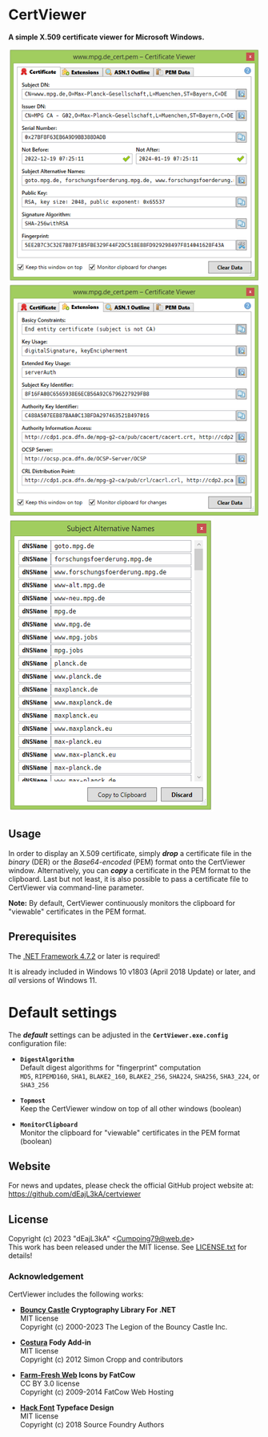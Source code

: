 # CertViewer

**A simple X.509 certificate viewer for Microsoft Windows.**

![](etc/images/certviewer_1.png)
![](etc/images/certviewer_2.png)
![](etc/images/certviewer_3.png)

## Usage

In order to display an X.509 certificate, simply ***drop*** a certificate file in the *binary* (DER) or the *Base64-encoded* (PEM) format onto the CertViewer window. Alternatively, you can ***copy*** a certificate in the PEM format to the clipboard. Last but not least, it is also possible to pass a certificate file to CertViewer via command-line parameter.

**Note:** By default, CertViewer continuously monitors the clipboard for "viewable" certificates in the PEM format.

## Prerequisites

The [.NET Framework 4.7.2](https://dotnet.microsoft.com/en-us/download/dotnet-framework/net472) or later is required!

It is already included in Windows 10 v1803 (April 2018 Update) or later, and *all* versions of Windows 11.

# Default settings

The ***default*** settings can be adjusted in the **`CertViewer.exe.config`** configuration file:

* **`DigestAlgorithm`**  
  Default digest algorithms for "fingerprint" computation  
  `MD5`, `RIPEMD160`, `SHA1`, `BLAKE2_160`, `BLAKE2_256`, `SHA224`, `SHA256`, `SHA3_224`, or `SHA3_256`

* **`Topmost`**  
  Keep the CertViewer window on top of all other windows (boolean)

* **`MonitorClipboard`**  
  Monitor the clipboard for "viewable" certificates in the PEM format (boolean)

## Website

For news and updates, please check the official GitHub project website at:  
<https://github.com/dEajL3kA/certviewer>

## License

Copyright (c) 2023 "dEajL3kA" &lt;Cumpoing79@web.de&gt;  
This work has been released under the MIT license. See [LICENSE.txt](LICENSE.txt) for details!

### Acknowledgement

CertViewer includes the following works:

* **[Bouncy Castle](https://github.com/bcgit/bc-csharp) Cryptography Library For .NET**  
  MIT license  
  Copyright (c) 2000-2023 The Legion of the Bouncy Castle Inc.

* **[Costura](https://github.com/Fody/Costura) Fody Add-in**  
  MIT license  
  Copyright (c) 2012 Simon Cropp and contributors

* **[Farm-Fresh Web](http://www.fatcow.com/free-icons) Icons by FatCow**  
  CC BY 3.0 license  
  Copyright (c) 2009-2014 FatCow Web Hosting

* **[Hack Font](https://github.com/source-foundry/Hack) Typeface Design**  
  MIT license  
  Copyright (c) 2018 Source Foundry Authors
